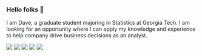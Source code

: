 ### Hello folks 👋

I am Dave, a graduate student majoring in Statistics at Georgia Tech. I am looking for an opportunity where I can apply my knowledge and experience to help company drive business decisions as an analyst.

![](https://img.shields.io/badge/<TOOLS>-<PYTHON>-informational?style=flat&logo=<LOGO_NAME>&logoColor=white&color=2bbc8a)
![](https://img.shields.io/badge/<TOOLS>-<R>-informational?style=flat&logo=<LOGO_NAME>&logoColor=white&color=2bbc8a)
![](https://img.shields.io/badge/<TOOLS>-<SQL>-informational?style=flat&logo=<LOGO_NAME>&logoColor=white&color=2bbc8a)
![](https://img.shields.io/badge/<TOOLS>-<STATISTICS>-informational?style=flat&logo=<LOGO_NAME>&logoColor=white&color=2bbc8a)
![](https://img.shields.io/badge/<TOOLS>-<MACHINELEARNING>-informational?style=flat&logo=<LOGO_NAME>&logoColor=white&color=2bbc8a)
<!--
**daveyap1993/daveyap1993** is a ✨ _special_ ✨ repository because its `README.md` (this file) appears on your GitHub profile.




Here are some ideas to get you started:

- 🔭 I’m currently working on ...
- 🌱 I’m currently learning ...
- 👯 I’m looking to collaborate on ...
- 🤔 I’m looking for help with ...
- 💬 Ask me about ...
- 📫 How to reach me: ...
- 😄 Pronouns: ...
- ⚡ Fun fact: ...
-->
